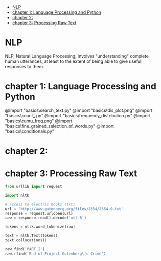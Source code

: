 
<!-- @import "[TOC]" {cmd="toc" depthFrom=1 depthTo=6 orderedList=false} -->

<!-- code_chunk_output -->

- [NLP](#nlp)
- [chapter 1: Language Processing and Python](#chapter-1-language-processing-and-python)
- [chapter 2:](#chapter-2)
- [chapter 3: Processing Raw Text](#chapter-3-processing-raw-text)

<!-- /code_chunk_output -->

# NLP

NLP, Natural Language Processing, involves "understanding" complete human utterances, at least to the extent of being able to give useful responses to them.

# chapter 1: Language Processing and Python

@import "basics\search_text.py"
@import "basics\dis_plot.png"
@import "basics\count_.py"
@import "basics\frequency_distribution.py"
@import "basics\cumu_freq.png"
@import "basics\fine_grained_selection_of_words.py"
@import "basics\conditionals.py"

# chapter 2: 





# chapter 3: Processing Raw Text

```python
from urllib import request

import nltk

# access to electric books (txt)
url = 'http://www.gutenberg.org/files/2554/2554-0.txt'
response = request.urlopen(url)
raw = response.read().decode('utf-8')

tokens = nltk.word_tokenize(raw)

text = nltk.Text(tokens)
text.collocations()

raw.find('PART I')
raw.rfind('End of Project Gutenberg\'s Crime')
```
